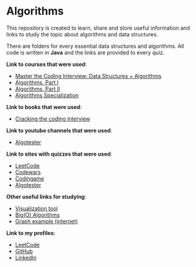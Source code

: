# Algorithms
This repository is created to learn, share and store useful information and links to study the topic about algorithms and data structures.

There are folders for every essential data structures and algorithms. All code is written in **Java** and the links are provided to every quiz.


**Link to courses that were used**:
- [Master the Coding Interview: Data Structures + Algorithms](https://www.udemy.com/course/master-the-coding-interview-data-structures-algorithms/
  )
- [Algorithms, Part I](https://www.coursera.org/learn/algorithms-part1)
- [Algorithms, Part II](https://www.coursera.org/learn/algorithms-part2)
- [Algorithms Specialization](https://www.coursera.org/specializations/algorithms?)

**Link to books that were used**:
- [Cracking the coding interview ](https://www.amazon.com/Cracking-Coding-Interview-Programming-Questions/dp/0984782850)

**Link to youtube channels that were used**:
- [Algotester](https://www.youtube.com/channel/UCbWUQ3uIHWCkAED4ELOd1-Q)

**Link to sites with quizzes that were used**:
- [LeetCode](https://leetcode.com/)
- [Codewars](https://www.codewars.com/dashboard)
- [Codingame](https://www.codingame.com/)
- [Algotester](https://algotester.com/)

**Other useful links for studying**:
- [Visualization tool](https://visualgo.net/en/bst)
- [Big(O) Algorithms](https://www.bigocheatsheet.com/)
- [Graph example (internet)](https://internet-map.net/)

**Link to my profiles**:
- [LeetCode](https://leetcode.com/vhutor/)
- [GitHub](https://github.com/vhutor)
- [LinkedIn](https://www.linkedin.com/in/valeriia-hutor/)
